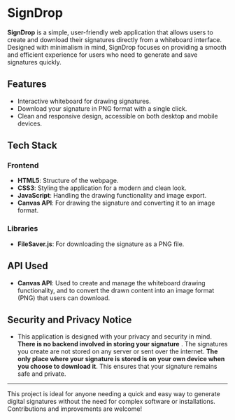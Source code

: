 # SignDrop

**SignDrop** is a simple, user-friendly web application that allows users to create and download their signatures directly from a whiteboard interface. Designed with minimalism in mind, SignDrop focuses on providing a smooth and efficient experience for users who need to generate and save signatures quickly.

## Features
- Interactive whiteboard for drawing signatures.
- Download your signature in PNG format with a single click.
- Clean and responsive design, accessible on both desktop and mobile devices.

## Tech Stack

### Frontend
- **HTML5**: Structure of the webpage.
- **CSS3**: Styling the application for a modern and clean look.
- **JavaScript**: Handling the drawing functionality and image export.
- **Canvas API**: For drawing the signature and converting it to an image format.

### Libraries
- **FileSaver.js**: For downloading the signature as a PNG file.

## API Used
- **Canvas API**: Used to create and manage the whiteboard drawing functionality, and to convert the drawn content into an image format (PNG) that users can download.


## Security and Privacy Notice

- This application is designed with your privacy and security in mind. **There is no backend involved in storing your signature** . The signatures you create are not stored on any server or sent over the internet. **The only place where your signature is stored is on your own device when you choose to download it**. This ensures that your signature remains safe and private.

---

This project is ideal for anyone needing a quick and easy way to generate digital signatures without the need for complex software or installations. Contributions and improvements are welcome!
